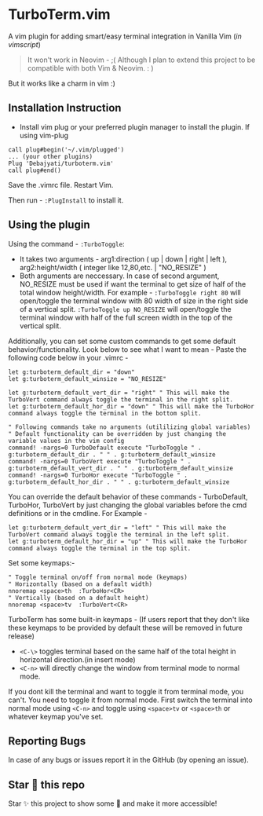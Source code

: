 # TurboTerm.vim
A vim plugin for adding smart/easy terminal integration in Vanilla Vim (*in vimscript*)
> It won't work in Neovim - ;(
> Although I plan to extend this project to be compatible with both Vim & Neovim. : )

But it works like a charm in vim :)

## Installation Instruction
- Install vim plug or your preferred plugin manager to install the plugin.
If using vim-plug
```vim
call plug#begin('~/.vim/plugged')
... (your other plugins)
Plug 'Debajyati/turboterm.vim'
call plug#end()
```
Save the .vimrc file. Restart Vim.

Then run -
`:PlugInstall` to install it.

## Using the plugin
Using the command - `:TurboToggle`:
- It takes two arguments - arg1:direction ( up | down | right | left ), arg2:height/width ( integer like 12,80,etc. | "NO_RESIZE" )
- Both arguments are neccessary. In case of second argument, NO_RESIZE must be used if want the terminal to get size of half of the total window height/width.
For example - `:TurboToggle right 80` will open/toggle the terminal window with 80 width of size in the right side of a vertical split.
`:TurboToggle up NO_RESIZE` will open/toggle the terminal window with half of the full screen width in the top of the vertical split.

Additionally,
you can set some custom commands to get some default behavior/functionality. Look below to see what I want to mean -
Paste the following code below in your .vimrc -
```vim
let g:turboterm_default_dir = "down"
let g:turboterm_default_winsize = "NO_RESIZE"

let g:turboterm_default_vert_dir = "right" " This will make the TurboVert command always toggle the terminal in the right split.
let g:turboterm_default_hor_dir = "down" " This will make the TurboHor command always toggle the terminal in the bottom split.

" Following commands take no arguments (utililizing global variables)
" Default functionality can be overridden by just changing the variable values in the vim config
command! -nargs=0 TurboDefault execute "TurboToggle " . g:turboterm_default_dir . " " . g:turboterm_default_winsize
command! -nargs=0 TurboVert execute "TurboToggle " . g:turboterm_default_vert_dir . " " . g:turboterm_default_winsize
command! -nargs=0 TurboHor execute "TurboToggle " . g:turboterm_default_hor_dir . " " . g:turboterm_default_winsize
```

You can override the default behavior of these commands - TurboDefault, TurboHor, TurboVert by just changing the global variables before the cmd definitions or in the cmdline.
For Example -
```vim
let g:turboterm_default_vert_dir = "left" " This will make the TurboVert command always toggle the terminal in the left split.
let g:turboterm_default_hor_dir = "up" " This will make the TurboHor command always toggle the terminal in the top split.
```

Set some keymaps:-
```vim
" Toggle terminal on/off from normal mode (keymaps)
" Horizontally (based on a default width)
nnoremap <space>th  :TurboHor<CR>
" Vertically (based on a default height)
nnoremap <space>tv  :TurboVert<CR>
```

TurboTerm has some built-in keymaps - (If users report that they don't like these keymaps to be provided by default these will be removed in future release)

- `<C-\>` toggles terminal based on the same half of the total height in horizontal direction.(in insert mode)
- `<C-n>` will directly change the window from terminal mode to normal mode.

If you dont kill the terminal and want to toggle it from terminal mode, you can't. You need to toggle it from normal mode.
First switch the terminal into normal mode using `<C-n>` and toggle using `<space>tv` or `<space>th` or whatever keymap you've set.


## Reporting Bugs
In case of any bugs or issues report it in the GitHub (by opening an issue).

## Star 🌟 this repo
Star ✨ this project to show some 💚 and make it more accessible!

